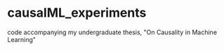 # causalML_experiments
code accompanying my undergraduate thesis, "On Causality in Machine Learning"
